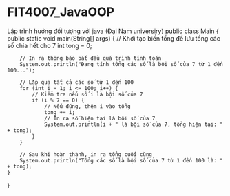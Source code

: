 # FIT4007_JavaOOP
Lập trình hướng đối tượng với java (Đại Nam universiry)
public class Main {
    public static void main(String[] args) {
        // Khởi tạo biến tổng để lưu tổng các số chia hết cho 7
        int tong = 0;

        // In ra thông báo bắt đầu quá trình tính toán
        System.out.println("Đang tính tổng các số là bội số của 7 từ 1 đến 100...");

        // Lặp qua tất cả các số từ 1 đến 100
        for (int i = 1; i <= 100; i++) {
            // Kiểm tra nếu số i là bội số của 7
            if (i % 7 == 0) {
                // Nếu đúng, thêm i vào tổng
                tong += i;
                // In ra số hiện tại là bội số của 7
                System.out.println(i + " là bội số của 7, tổng hiện tại: " + tong);
            }
        }

        // Sau khi hoàn thành, in ra tổng cuối cùng
        System.out.println("Tổng các số là bội số của 7 từ 1 đến 100 là: " + tong);
    }
}
